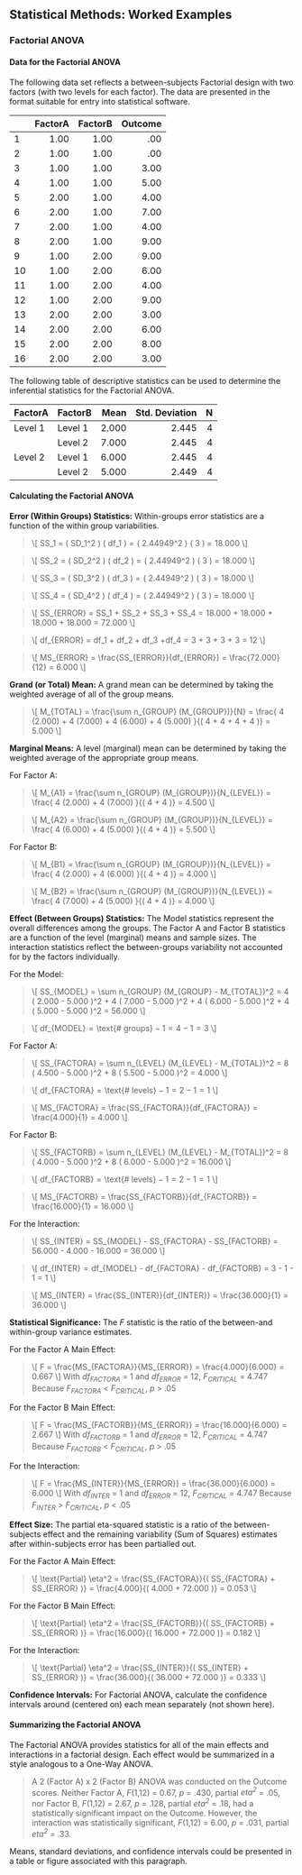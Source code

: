 ## Statistical Methods: Worked Examples

### Factorial ANOVA

#### Data for the Factorial ANOVA

The following data set reflects a between-subjects Factorial design with two factors (with two levels for each factor). The data are presented in the format suitable for entry into statistical software.

|     | FactorA | FactorB | Outcome |
|-----|--------:|--------:|--------:|
| 1   | 1.00    | 1.00    | .00     |
| 2   | 1.00    | 1.00    | .00     |
| 3   | 1.00    | 1.00    | 3.00    |
| 4   | 1.00    | 1.00    | 5.00    |
| 5   | 2.00    | 1.00    | 4.00    |
| 6   | 2.00    | 1.00    | 7.00    |
| 7   | 2.00    | 1.00    | 4.00    |
| 8   | 2.00    | 1.00    | 9.00    |
| 9   | 1.00    | 2.00    | 9.00    |
| 10  | 1.00    | 2.00    | 6.00    |
| 11  | 1.00    | 2.00    | 4.00    |
| 12  | 1.00    | 2.00    | 9.00    |
| 13  | 2.00    | 2.00    | 3.00    |
| 14  | 2.00    | 2.00    | 6.00    |
| 15  | 2.00    | 2.00    | 8.00    |
| 16  | 2.00    | 2.00    | 3.00    |

The following table of descriptive statistics can be used to determine the inferential statistics for the Factorial ANOVA.

| FactorA | FactorB | Mean  | Std. Deviation | N   |
|---------|---------|------:|---------------:|----:|
| Level 1 | Level 1 | 2.000 | 2.445          | 4   |
|         | Level 2 | 7.000 | 2.445          | 4   |
| Level 2 | Level 1 | 6.000 | 2.445          | 4   |
|         | Level 2 | 5.000 | 2.449          | 4   |

#### Calculating the Factorial ANOVA

**Error (Within Groups) Statistics:** Within-groups error statistics are a function of the within group variabilities.

> \\[ SS_1 = ( SD_1^2 ) ( df_1 ) = ( 2.44949^2 ) ( 3 ) = 18.000 \\]

> \\[ SS_2 = ( SD_2^2 ) ( df_2 ) = ( 2.44949^2 ) ( 3 ) = 18.000 \\]

> \\[ SS_3 = ( SD_3^2 ) ( df_3 ) = ( 2.44949^2 ) ( 3 ) = 18.000 \\]

> \\[ SS_4 = ( SD_4^2 ) ( df_4 ) = ( 2.44949^2 ) ( 3 ) = 18.000 \\]

> \\[ SS_{ERROR} = SS_1 + SS_2 + SS_3 + SS_4 = 18.000 + 18.000 + 18.000 + 18.000 = 72.000 \\]

> \\[ df_{ERROR} = df_1 + df_2 + df_3 +df_4 = 3 + 3 + 3 + 3 = 12 \\]

> \\[ MS_{ERROR} = \frac{SS_{ERROR}}{df_{ERROR}} = \frac{72.000}{12} = 6.000 \\]

**Grand (or Total) Mean:** A grand mean can be determined by taking the weighted average of all of the group means.

> \\[ M_{TOTAL} = \frac{\sum n_{GROUP} (M_{GROUP})}{N} = \frac{ 4 (2.000) + 4 (7.000) + 4 (6.000) + 4 (5.000) }{( 4 + 4 + 4 + 4 )} = 5.000 \\]

**Marginal Means:** A level (marginal) mean can be determined by taking the weighted average of the appropriate group means.

For Factor A:

> \\[ M_{A1} = \frac{\sum n_{GROUP} (M_{GROUP})}{N_{LEVEL}} = \frac{ 4 (2.000) + 4 (7.000) }{( 4 + 4 )} = 4.500 \\]

> \\[ M_{A2} = \frac{\sum n_{GROUP} (M_{GROUP})}{N_{LEVEL}} = \frac{ 4 (6.000) + 4 (5.000) }{( 4 + 4 )} = 5.500 \\]

For Factor B:

> \\[ M_{B1} = \frac{\sum n_{GROUP} (M_{GROUP})}{N_{LEVEL}} = \frac{ 4 (2.000) + 4 (6.000) }{( 4 + 4 )} = 4.000 \\]

> \\[ M_{B2} = \frac{\sum n_{GROUP} (M_{GROUP})}{N_{LEVEL}} = \frac{ 4 (7.000) + 4 (5.000) }{( 4 + 4 )} = 4.000 \\]

**Effect (Between Groups) Statistics:** The Model statistics represent the overall differences among the groups. The Factor A and Factor B statistics are a function of the level (marginal) means and sample sizes. The interaction statistics reflect the between-groups variability not accounted for by the factors individually.

For the Model:

> \\[ SS_{MODEL} = \sum n_{GROUP} (M_{GROUP} - M_{TOTAL})^2 = 4 ( 2.000 - 5.000 )^2 + 4 ( 7.000 - 5.000 )^2 + 4 ( 6.000 - 5.000 )^2 + 4 ( 5.000 - 5.000 )^2 = 56.000  \\]

> \\[ df_{MODEL} = \text{# groups} − 1 = 4 − 1 = 3 \\]

For Factor A:

> \\[ SS_{FACTORA} = \sum n_{LEVEL} (M_{LEVEL} - M_{TOTAL})^2 = 8 ( 4.500 - 5.000 )^2 + 8 ( 5.500 - 5.000 )^2 = 4.000 \\]

> \\[ df_{FACTORA} = \text{# levels} − 1 = 2 − 1 = 1 \\]

> \\[ MS_{FACTORA} = \frac{SS_{FACTORA}}{df_{FACTORA}} = \frac{4.000}{1} = 4.000 \\]

For Factor B:

> \\[ SS_{FACTORB} = \sum n_{LEVEL} (M_{LEVEL} - M_{TOTAL})^2 = 8 ( 4.000 - 5.000 )^2 + 8 ( 6.000 - 5.000 )^2 = 16.000 \\]

> \\[ df_{FACTORB} = \text{# levels} − 1 = 2 − 1 = 1 \\]

> \\[ MS_{FACTORB} = \frac{SS_{FACTORB}}{df_{FACTORB}} = \frac{16.000}{1} = 16.000 \\]

For the Interaction:

> \\[ SS_{INTER} = SS_{MODEL} - SS_{FACTORA} - SS_{FACTORB} = 56.000 - 4.000 - 16.000 = 36.000 \\]

> \\[ df_{INTER} = df_{MODEL} - df_{FACTORA} - df_{FACTORB} = 3 - 1 - 1 = 1 \\]

> \\[ MS_{INTER} = \frac{SS_{INTER}}{df_{INTER}} = \frac{36.000}{1} = 36.000 \\]

**Statistical Significance:** The *F* statistic is the ratio of the between-and within-group variance estimates. 

For the Factor A Main Effect:

> \\[ F = \frac{MS_{FACTORA}}{MS_{ERROR}} = \frac{4.000}{6.000} = 0.667 \\]
> With *df<sub>FACTORA</sub>* = 1 and *df<sub>ERROR</sub>* = 12, *F<sub>CRITICAL</sub>* = 4.747
> Because *F<sub>FACTORA</sub>* < *F<sub>CRITICAL</sub>*, *p* > .05

For the Factor B Main Effect:

> \\[ F = \frac{MS_{FACTORB}}{MS_{ERROR}} = \frac{16.000}{6.000} = 2.667 \\]
> With *df<sub>FACTORB</sub>* = 1 and *df<sub>ERROR</sub>* = 12, *F<sub>CRITICAL</sub>* = 4.747
> Because *F<sub>FACTORB</sub>* < *F<sub>CRITICAL</sub>*, *p* > .05

For the Interaction:

> \\[ F = \frac{MS_{INTER}}{MS_{ERROR}} = \frac{36.000}{6.000} = 6.000 \\]
> With *df<sub>INTER</sub>* = 1 and *df<sub>ERROR</sub>* = 12, *F<sub>CRITICAL</sub>* = 4.747
> Because *F<sub>INTER</sub>* > *F<sub>CRITICAL</sub>*, *p* < .05

**Effect Size:** The partial eta-squared statistic is a ratio of the between-subjects effect and the remaining variability (Sum of Squares) estimates after within-subjects error has been partialled out.

For the Factor A Main Effect:

> \\[ \text{Partial} \eta^2 = \frac{SS_{FACTORA}}{( SS_{FACTORA} + SS_{ERROR} )} = \frac{4.000}{( 4.000 + 72.000 )} = 0.053 \\]

For the Factor B Main Effect:

> \\[ \text{Partial} \eta^2 = \frac{SS_{FACTORB}}{( SS_{FACTORB} + SS_{ERROR} )} = \frac{16.000}{( 16.000 + 72.000 )} = 0.182 \\]

For the Interaction:

> \\[ \text{Partial} \eta^2 = \frac{SS_{INTER}}{( SS_{INTER} + SS_{ERROR} )} = \frac{36.000}{( 36.000 + 72.000 )} = 0.333 \\]

**Confidence Intervals:** For Factorial ANOVA, calculate the confidence intervals around (centered on) each mean separately (not shown here).

#### Summarizing the Factorial ANOVA

The Factorial ANOVA provides statistics for all of the main effects and interactions in a factorial design. Each effect would be summarized in a style analogous to a One-Way ANOVA.

> A 2 (Factor A) x 2 (Factor B) ANOVA was conducted on the Outcome scores. Neither Factor A, *F*(1,12) = 0.67, *p* = .430, partial *eta<sup>2</sup>* = .05, nor Factor B, *F*(1,12) = 2.67, *p* = .128, partial *eta<sup>2</sup>* = .18, had a statistically significant impact on the Outcome. However, the interaction was statistically significant, *F*(1,12) = 6.00, *p* = .031, partial *eta<sup>2</sup>* = .33.

Means, standard deviations, and confidence intervals could be presented in a table or figure associated with this paragraph.
